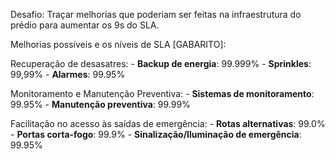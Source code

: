 Desafio: Traçar melhorias que poderiam ser feitas na infraestrutura do prédio para aumentar os 9s do SLA.

Melhorias possíveis e os níveis de SLA [GABARITO]:

Recuperação de desasatres:
	- **Backup de energia**: 99.999%
	- **Sprinkles**: 99,99%
	- **Alarmes**: 99.95%

Monitoramento e Manutenção Preventiva:
	- **Sistemas de monitoramento**: 99.95%
	- **Manutenção preventiva**: 99.99%

Facilitação no acesso às saídas de emergência:
	- **Rotas alternativas**: 99.0%
	- **Portas corta-fogo**: 99.9%
	- **Sinalização/Iluminação de emergência**: 99.95%


